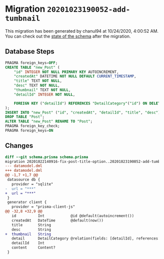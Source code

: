 # Migration `20201023190052-add-tumbnail`

This migration has been generated by chanul94 at 10/24/2020, 4:00:52 AM.
You can check out the [state of the schema](./schema.prisma) after the migration.

## Database Steps

```sql
PRAGMA foreign_keys=OFF;
CREATE TABLE "new_Post" (
    "id" INTEGER NOT NULL PRIMARY KEY AUTOINCREMENT,
    "createdAt" DATETIME NOT NULL DEFAULT CURRENT_TIMESTAMP,
    "title" TEXT NOT NULL,
    "desc" TEXT NOT NULL,
    "thumbnail" TEXT NOT NULL,
    "detailId" INTEGER NOT NULL,

    FOREIGN KEY ("detailId") REFERENCES "DetailCategory"("id") ON DELETE CASCADE ON UPDATE CASCADE
);
INSERT INTO "new_Post" ("id", "createdAt", "detailId", "title", "desc") SELECT "id", "createdAt", "detailId", "title", "desc" FROM "Post";
DROP TABLE "Post";
ALTER TABLE "new_Post" RENAME TO "Post";
PRAGMA foreign_key_check;
PRAGMA foreign_keys=ON
```

## Changes

```diff
diff --git schema.prisma schema.prisma
migration 20201022140916-fix-post-title-option..20201023190052-add-tumbnail
--- datamodel.dml
+++ datamodel.dml
@@ -1,7 +1,7 @@
 datasource db {
   provider = "sqlite"
-  url = "***"
+  url = "***"
 }
 generator client {
   provider = "prisma-client-js"
@@ -32,8 +32,9 @@
   id          Int            @id @default(autoincrement())
   createdAt   DateTime       @default(now())
   title       String         
   desc        String
+  thumbnail   String         
   detail      DetailCategory @relation(fields: [detailId], references: [id])
   detailId    Int
   content     Content?
 }
```


